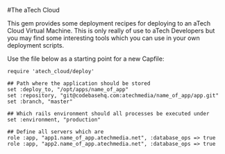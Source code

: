 #The aTech Cloud

This gem provides some deployment recipes for deploying to an aTech Cloud Virtual Machine.
This is only really of use to aTech Developers but you may find some interesting tools 
which you can use in your own deployment scripts.

Use the file below as a starting point for a new Capfile:

    require 'atech_cloud/deploy'

    ## Path where the application should be stored
    set :deploy_to, "/opt/apps/name_of_app"
    set :repository, "git@codebasehq.com:atechmedia/name_of_app/app.git"
    set :branch, "master"

    ## Which rails environment should all processes be executed under
    set :environment, "production"

    ## Define all servers which are 
    role :app, "app1.name_of_app.atechmedia.net", :database_ops => true
    role :app, "app2.name_of_app.atechmedia.net", :database_ops => true

